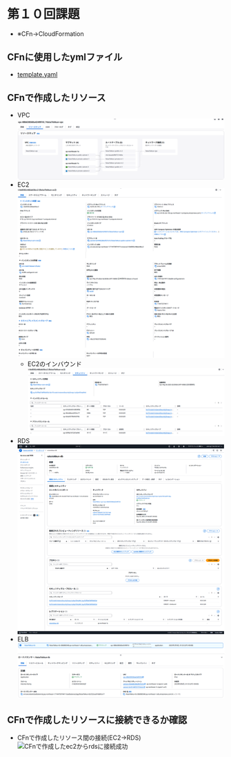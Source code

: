 # 第１０回課題
* ※CFn→CloudFormation

## CFnに使用したymlファイル
* [template.yaml](template.yaml)

## CFnで作成したリソース
* VPC
![vpc](img/lecture10/Screenshot-2025-05-vpc.png)
* EC2
![ec2](img/lecture10/Screenshot-2025-05-ec2.png)
  - EC2のインバウンド
  ![EC2のインバウンド](img/lecture10/Screenshot-2025-05-ec2-inout.png)
* RDS
![rds](img/lecture10/Screenshot-2025-05-rds.png)
* ELB
![elb](img/lecture10/Screenshot-2025-05-lb.png)

## CFnで作成したリソースに接続できるか確認
* CFnで作成したリソース間の接続(EC2→RDS)
![CFnで作成したec2からrdsに接続成功](img/lecture10/SScreenshot-2025-05-rds-02.png)
